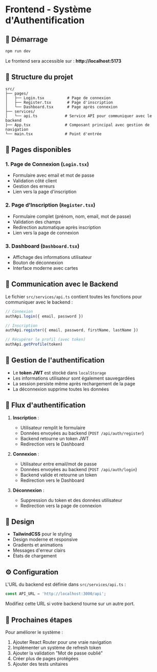 # Frontend - Système d'Authentification

## 🚀 Démarrage

```bash
npm run dev
```

Le frontend sera accessible sur : **http://localhost:5173**

## 📁 Structure du projet

```
src/
├── pages/
│   ├── Login.tsx          # Page de connexion
│   ├── Register.tsx       # Page d'inscription
│   └── Dashboard.tsx      # Page après connexion
├── services/
│   └── api.ts            # Service API pour communiquer avec le backend
├── App.tsx               # Composant principal avec gestion de navigation
└── main.tsx              # Point d'entrée
```

## 🎨 Pages disponibles

### 1. **Page de Connexion** (`Login.tsx`)
- Formulaire avec email et mot de passe
- Validation côté client
- Gestion des erreurs
- Lien vers la page d'inscription

### 2. **Page d'Inscription** (`Register.tsx`)
- Formulaire complet (prénom, nom, email, mot de passe)
- Validation des champs
- Redirection automatique après inscription
- Lien vers la page de connexion

### 3. **Dashboard** (`Dashboard.tsx`)
- Affichage des informations utilisateur
- Bouton de déconnexion
- Interface moderne avec cartes

## 🔌 Communication avec le Backend

Le fichier `src/services/api.ts` contient toutes les fonctions pour communiquer avec le backend :

```typescript
// Connexion
authApi.login({ email, password })

// Inscription
authApi.register({ email, password, firstName, lastName })

// Récupérer le profil (avec token)
authApi.getProfile(token)
```

## 🔐 Gestion de l'authentification

- Le **token JWT** est stocké dans `localStorage`
- Les informations utilisateur sont également sauvegardées
- La session persiste même après rechargement de la page
- La déconnexion supprime toutes les données

## 🎯 Flux d'authentification

1. **Inscription** :
   - Utilisateur remplit le formulaire
   - Données envoyées au backend (`POST /api/auth/register`)
   - Backend retourne un token JWT
   - Redirection vers le Dashboard

2. **Connexion** :
   - Utilisateur entre email/mot de passe
   - Données envoyées au backend (`POST /api/auth/login`)
   - Backend valide et retourne un token
   - Redirection vers le Dashboard

3. **Déconnexion** :
   - Suppression du token et des données utilisateur
   - Redirection vers la page de connexion

## 🎨 Design

- **TailwindCSS** pour le styling
- Design moderne et responsive
- Gradients et animations
- Messages d'erreur clairs
- États de chargement

## ⚙️ Configuration

L'URL du backend est définie dans `src/services/api.ts` :

```typescript
const API_URL = 'http://localhost:3000/api';
```

Modifiez cette URL si votre backend tourne sur un autre port.

## 🔧 Prochaines étapes

Pour améliorer le système :

1. Ajouter React Router pour une vraie navigation
2. Implémenter un système de refresh token
3. Ajouter la validation "Mot de passe oublié"
4. Créer plus de pages protégées
5. Ajouter des tests unitaires
